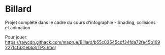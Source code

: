 # Billard
Projet complété dans le cadre du cours d'infographie - Shading, collisions et animation

Pour jouer: https://rawcdn.githack.com/maprue/Billard/b55c02545cdf34fda72fe45b169227fcf631ebb3/TP3.html
